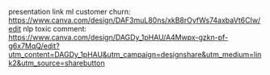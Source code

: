 presentation link
ml customer churn: https://www.canva.com/design/DAF3muL80ns/xkB8rOyfWs74axbaVt6CIw/edit
nlp toxic comment: https://www.canva.com/design/DAGDy_1pHAU/A4Mwpx-gzkn-pf-g6x7MqQ/edit?utm_content=DAGDy_1pHAU&utm_campaign=designshare&utm_medium=link2&utm_source=sharebutton
